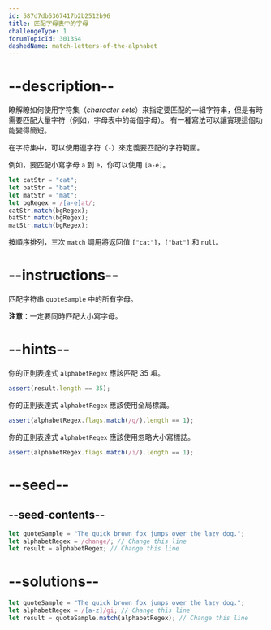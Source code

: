 ```yaml
---
id: 587d7db5367417b2b2512b96
title: 匹配字母表中的字母
challengeType: 1
forumTopicId: 301354
dashedName: match-letters-of-the-alphabet
---
```


# --description--

瞭解瞭如何使用字符集（<dfn>character sets</dfn>）來指定要匹配的一組字符串，但是有時需要匹配大量字符（例如，字母表中的每個字母）。 有一種寫法可以讓實現這個功能變得簡短。

在字符集中，可以使用連字符（`-`）來定義要匹配的字符範圍。

例如，要匹配小寫字母 `a` 到 `e`，你可以使用 `[a-e]`。

```js
let catStr = "cat";
let batStr = "bat";
let matStr = "mat";
let bgRegex = /[a-e]at/;
catStr.match(bgRegex);
batStr.match(bgRegex);
matStr.match(bgRegex);
```

按順序排列，三次 `match` 調用將返回值 `["cat"]`，`["bat"]` 和 `null`。

# --instructions--

匹配字符串 `quoteSample` 中的所有字母。

**注意**：一定要同時匹配大小寫字母。

# --hints--

你的正則表達式 `alphabetRegex` 應該匹配 35 項。

```js
assert(result.length == 35);
```

你的正則表達式 `alphabetRegex` 應該使用全局標識。

```js
assert(alphabetRegex.flags.match(/g/).length == 1);
```

你的正則表達式 `alphabetRegex` 應該使用忽略大小寫標誌。

```js
assert(alphabetRegex.flags.match(/i/).length == 1);
```

# --seed--

## --seed-contents--

```js
let quoteSample = "The quick brown fox jumps over the lazy dog.";
let alphabetRegex = /change/; // Change this line
let result = alphabetRegex; // Change this line
```

# --solutions--

```js
let quoteSample = "The quick brown fox jumps over the lazy dog.";
let alphabetRegex = /[a-z]/gi; // Change this line
let result = quoteSample.match(alphabetRegex); // Change this line
```
